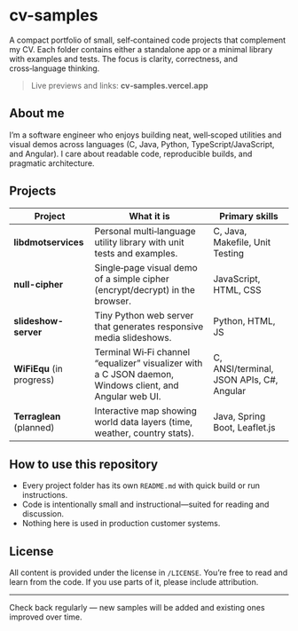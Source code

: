# cv-samples

A compact portfolio of small, self‑contained code projects that complement my CV. Each folder contains either a standalone app or a minimal library with examples and tests. The focus is clarity, correctness, and cross‑language thinking.

> Live previews and links: **cv‑samples.vercel.app**

## About me
I’m a software engineer who enjoys building neat, well‑scoped utilities and visual demos across languages (C, Java, Python, TypeScript/JavaScript, and Angular). I care about readable code, reproducible builds, and pragmatic architecture.

## Projects

| Project | What it is | Primary skills |
|---|---|---|
| **libdmotservices** | Personal multi‑language utility library with unit tests and examples. | C, Java, Makefile, Unit Testing |
| **null-cipher** | Single‑page visual demo of a simple cipher (encrypt/decrypt) in the browser. | JavaScript, HTML, CSS |
| **slideshow-server** | Tiny Python web server that generates responsive media slideshows. | Python, HTML, JS |
| **WiFiEqu** (in progress) | Terminal Wi‑Fi channel “equalizer” visualizer with a C JSON daemon, Windows client, and Angular web UI. | C, ANSI/terminal, JSON APIs, C#, Angular |
| **Terraglean** (planned) | Interactive map showing world data layers (time, weather, country stats). | Java, Spring Boot, Leaflet.js |

## How to use this repository
- Every project folder has its own `README.md` with quick build or run instructions.
- Code is intentionally small and instructional—suited for reading and discussion.
- Nothing here is used in production customer systems.

## License
All content is provided under the license in `/LICENSE`. You’re free to read and learn from the code. If you use parts of it, please include attribution.


---

Check back regularly — new samples will be added and existing ones improved over time.
